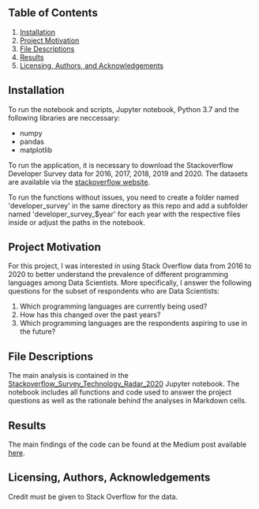 ## Table of Contents

1. [Installation](#installation)
2. [Project Motivation](#motivation)
3. [File Descriptions](#files)
4. [Results](#results)
5. [Licensing, Authors, and Acknowledgements](#licensing)

## Installation <a name="installation"></a>

To run the notebook and scripts, Jupyter notebook, Python 3.7 and the following libraries are neccessary:

* numpy
* pandas
* matplotlib

To run the application, it is necessary to download the Stackoverflow Developer Survey data for 2016, 2017, 2018, 2019 and 2020.
The datasets are available via the [stackoverflow website](https://insights.stackoverflow.com/survey).

To run the functions without issues, you need to create a folder named 'developer_survey' in the same directory as this repo and add a subfolder named 'developer_survey_$year' for each year with the respective files inside or adjust the paths in the notebook.

## Project Motivation<a name="motivation"></a>

For this project, I was interested in using Stack Overflow data from 2016 to 2020 to better understand the prevalence of different programming languages among Data Scientists.
More specifically, I answer the following questions for the subset of respondents who are Data Scientists:

1. Which programming languages are currently being used?
2. How has this changed over the past years?
3. Which programming languages are the respondents aspiring to use in the future?

## File Descriptions <a name="files"></a>

The main analysis is contained in the [Stackoverflow_Survey_Technology_Radar_2020](Stackoverflow_Survey_Technology_Radar_2020.ipynb) Jupyter notebook. The notebook includes all functions and code used to answer the project questions as well as the rationale behind the analyses in Markdown cells.

## Results<a name="results"></a>

The main findings of the code can be found at the Medium post available [here](https://medium.com/@schuessler.katharina/the-data-scientists-technology-toolbox-it-s-not-only-about-python-dec65ce96393).

## Licensing, Authors, Acknowledgements<a name="licensing"></a>

Credit must be given to Stack Overflow for the data. 
